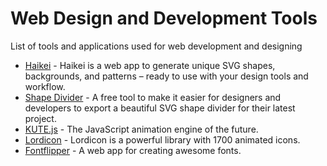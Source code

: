 # Web Design and Development Tools
List of tools and applications used for web development and designing

- [Haikei](https://app.haikei.app/) - Haikei is a web app to generate unique SVG shapes, backgrounds, and patterns – ready to use with your design tools and workflow.
- [Shape Divider](https://www.shapedivider.app/) - A free tool to make it easier for designers and developers to export a beautiful SVG
shape divider for their latest project.
- [KUTE.js](https://thednp.github.io/kute.js/) - The JavaScript animation engine of the future.
- [Lordicon](https://lordicon.com/) - Lordicon is a powerful library with 1700 animated icons.
- [Fontflipper](https://fontflipper.com) - A web app for creating awesome fonts.
